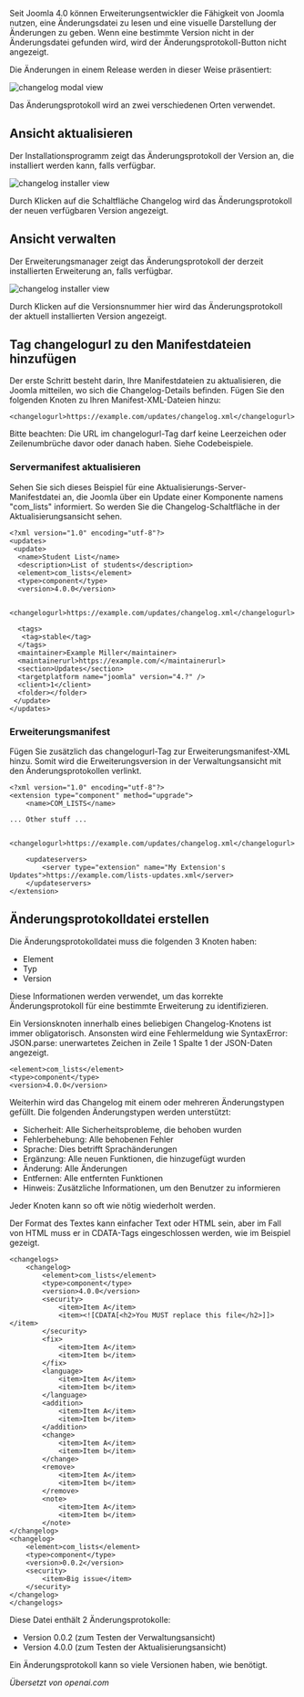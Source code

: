 <!-- Filename: Adding_changelog_to_your_manifest_file / Display title: Hinzufügen eines Änderungsprotokolls -->

Seit Joomla 4.0 können Erweiterungsentwickler die Fähigkeit von Joomla nutzen, eine Änderungsdatei zu lesen und eine visuelle Darstellung der Änderungen zu geben. Wenn eine bestimmte Version nicht in der Änderungsdatei gefunden wird, wird der Änderungsprotokoll-Button nicht angezeigt.

Die Änderungen in einem Release werden in dieser Weise präsentiert:

![changelog modal view](../../../en/images/developer-information/adding-changelog-example-1.png)

Das Änderungsprotokoll wird an zwei verschiedenen Orten verwendet.

## Ansicht aktualisieren

Der Installationsprogramm zeigt das Änderungsprotokoll der Version an, die installiert werden kann, falls verfügbar.

![changelog installer view](../../../en/images/developer-information/adding-changelog-update-view.png)

Durch Klicken auf die Schaltfläche Changelog wird das Änderungsprotokoll der neuen verfügbaren Version angezeigt.

## Ansicht verwalten

Der Erweiterungsmanager zeigt das Änderungsprotokoll der derzeit installierten Erweiterung an, falls verfügbar.

![changelog installer view](../../../en/images/developer-information/adding-changelog-extension-view.png)

Durch Klicken auf die Versionsnummer hier wird das Änderungsprotokoll der aktuell installierten Version angezeigt.

## Tag changelogurl zu den Manifestdateien hinzufügen

Der erste Schritt besteht darin, Ihre Manifestdateien zu aktualisieren, die Joomla mitteilen, wo sich die Changelog-Details befinden. Fügen Sie den folgenden Knoten zu Ihren Manifest-XML-Dateien hinzu:

```
<changelogurl>https://example.com/updates/changelog.xml</changelogurl>
```

Bitte beachten: Die URL im changelogurl-Tag darf keine Leerzeichen oder Zeilenumbrüche davor oder danach haben. Siehe Codebeispiele.

### Servermanifest aktualisieren

Sehen Sie sich dieses Beispiel für eine Aktualisierungs-Server-Manifestdatei an, die Joomla über ein Update einer Komponente namens "com_lists" informiert. So werden Sie die Changelog-Schaltfläche in der Aktualisierungsansicht sehen.

```
<?xml version="1.0" encoding="utf-8"?>
<updates>
 <update>
  <name>Student List</name>
  <description>List of students</description>
  <element>com_lists</element>
  <type>component</type>
  <version>4.0.0</version>

  <changelogurl>https://example.com/updates/changelog.xml</changelogurl>

  <tags>
   <tag>stable</tag>
  </tags>
  <maintainer>Example Miller</maintainer>
  <maintainerurl>https://example.com/</maintainerurl>
  <section>Updates</section>
  <targetplatform name="joomla" version="4.?" />
  <client>1</client>
  <folder></folder>
 </update>
</updates>
```

### Erweiterungsmanifest

Fügen Sie zusätzlich das changelogurl-Tag zur Erweiterungsmanifest-XML hinzu. Somit wird die Erweiterungsversion in der Verwaltungsansicht mit den Änderungsprotokollen verlinkt.

```
<?xml version="1.0" encoding="utf-8"?>
<extension type="component" method="upgrade">
    <name>COM_LISTS</name>

... Other stuff ...

    <changelogurl>https://example.com/updates/changelog.xml</changelogurl>

    <updateservers>
        <server type="extension" name="My Extension's Updates">https://example.com/lists-updates.xml</server>
    </updateservers>
</extension>
```

## Änderungsprotokolldatei erstellen

Die Änderungsprotokolldatei muss die folgenden 3 Knoten haben:

* Element
* Typ
* Version

Diese Informationen werden verwendet, um das korrekte Änderungsprotokoll für eine bestimmte Erweiterung zu identifizieren.

Ein Versionsknoten innerhalb eines beliebigen Changelog-Knotens ist immer obligatorisch. Ansonsten wird eine Fehlermeldung wie SyntaxError: JSON.parse: unerwartetes Zeichen in Zeile 1 Spalte 1 der JSON-Daten angezeigt.

```
<element>com_lists</element>
<type>component</type>
<version>4.0.0</version>
```

Weiterhin wird das Changelog mit einem oder mehreren Änderungstypen gefüllt. Die folgenden Änderungstypen werden unterstützt:

* Sicherheit: Alle Sicherheitsprobleme, die behoben wurden
* Fehlerbehebung: Alle behobenen Fehler
* Sprache: Dies betrifft Sprachänderungen
* Ergänzung: Alle neuen Funktionen, die hinzugefügt wurden
* Änderung: Alle Änderungen
* Entfernen: Alle entfernten Funktionen
* Hinweis: Zusätzliche Informationen, um den Benutzer zu informieren

Jeder Knoten kann so oft wie nötig wiederholt werden.

Der Format des Textes kann einfacher Text oder HTML sein, aber im Fall von HTML muss er in CDATA-Tags eingeschlossen werden, wie im Beispiel gezeigt.

```
<changelogs>
    <changelog>
        <element>com_lists</element>
        <type>component</type>
        <version>4.0.0</version>
        <security>
            <item>Item A</item>
            <item><![CDATA[<h2>You MUST replace this file</h2>]]></item>
        </security>
        <fix>
            <item>Item A</item>
            <item>Item b</item>
        </fix>
        <language>
            <item>Item A</item>
            <item>Item b</item>
        </language>
        <addition>
            <item>Item A</item>
            <item>Item b</item>
        </addition>
        <change>
            <item>Item A</item>
            <item>Item b</item>
        </change>
        <remove>
            <item>Item A</item>
            <item>Item b</item>
        </remove>
        <note>
            <item>Item A</item>
            <item>Item b</item>
        </note>
</changelog>
<changelog>
    <element>com_lists</element>
    <type>component</type>
    <version>0.0.2</version>
    <security>
        <item>Big issue</item>
    </security>
</changelog>
</changelogs>
```

Diese Datei enthält 2 Änderungsprotokolle:

* Version 0.0.2 (zum Testen der Verwaltungsansicht)
* Version 4.0.0 (zum Testen der Aktualisierungsansicht)

Ein Änderungsprotokoll kann so viele Versionen haben, wie benötigt.

*Übersetzt von openai.com*
